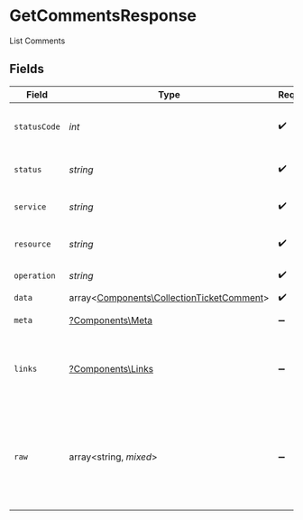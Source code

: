 # GetCommentsResponse

List Comments


## Fields

| Field                                                                                           | Type                                                                                            | Required                                                                                        | Description                                                                                     | Example                                                                                         |
| ----------------------------------------------------------------------------------------------- | ----------------------------------------------------------------------------------------------- | ----------------------------------------------------------------------------------------------- | ----------------------------------------------------------------------------------------------- | ----------------------------------------------------------------------------------------------- |
| `statusCode`                                                                                    | *int*                                                                                           | :heavy_check_mark:                                                                              | HTTP Response Status Code                                                                       | 200                                                                                             |
| `status`                                                                                        | *string*                                                                                        | :heavy_check_mark:                                                                              | HTTP Response Status                                                                            | OK                                                                                              |
| `service`                                                                                       | *string*                                                                                        | :heavy_check_mark:                                                                              | Apideck ID of service provider                                                                  | jira                                                                                            |
| `resource`                                                                                      | *string*                                                                                        | :heavy_check_mark:                                                                              | Unified API resource name                                                                       | Tickets                                                                                         |
| `operation`                                                                                     | *string*                                                                                        | :heavy_check_mark:                                                                              | Operation performed                                                                             | all                                                                                             |
| `data`                                                                                          | array<[Components\CollectionTicketComment](../../Models/Components/CollectionTicketComment.md)> | :heavy_check_mark:                                                                              | N/A                                                                                             |                                                                                                 |
| `meta`                                                                                          | [?Components\Meta](../../Models/Components/Meta.md)                                             | :heavy_minus_sign:                                                                              | Response metadata                                                                               |                                                                                                 |
| `links`                                                                                         | [?Components\Links](../../Models/Components/Links.md)                                           | :heavy_minus_sign:                                                                              | Links to navigate to previous or next pages through the API                                     |                                                                                                 |
| `raw`                                                                                           | array<string, *mixed*>                                                                          | :heavy_minus_sign:                                                                              | Raw response from the integration when raw=true query param is provided                         |                                                                                                 |